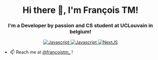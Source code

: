 <h1 align="center">
<br>
  Hi there 👋, I'm François TM!
  <br>
</h1>
<h3 align="center">
  I'm a Developer by passion and CS student at UCLouvain in belgium!
 </h3>

<p align="center">
  <a href="https://reactjs.org/">
    <img src="https://img.shields.io/badge/Python-blue.svg?style=flat-square>" alt="Javascript">
  </a>
  <a href="https://reactjs.org/">
    <img src="https://img.shields.io/badge/JavaScript-yellow.svg?style=flat-square>" alt="Javascript">
  </a>
  <a href="https://reactjs.org/">
    <img src="https://img.shields.io/badge/NextJS-black.svg?style=flat-square" alt="NextJS">
  </a>   
</p>

- 📫 Reach me at [@francoistm_](https://twitter.com/francoistm_) !
